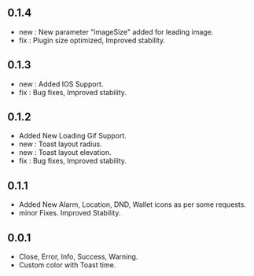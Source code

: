 ## 0.1.4

* new : New parameter "imageSize" added for leading image.
* fix : Plugin size optimized, Improved stability.

## 0.1.3

* new : Added IOS Support.
* fix : Bug fixes, Improved stability.

## 0.1.2

* Added New Loading Gif Support.
* new : Toast layout radius.
* new : Toast layout elevation.
* fix : Bug fixes, Improved stability.

## 0.1.1

* Added New Alarm, Location, DND, Wallet icons as per some requests.
* minor Fixes. Improved Stability.

## 0.0.1

* Close, Error, Info, Success, Warning.
* Custom color with Toast time.
